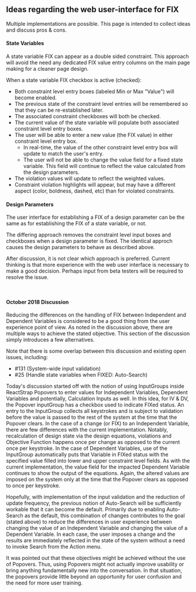 ## Ideas regarding the web user-interface for FIX

Multiple implementations are possible.  This page is intended to collect ideas and discuss pros & cons.

#### State Variables
A state variable FIX can appear as a double sided constraint.
This approach will avoid the need any dedicated FIX value entry columns on the main page making for a cleaner page design.

When a state variable FIX checkbox is active (checked):
 * Both constraint level entry boxes (labeled Min or Max "Value") will become enabled.
 * The previous state of the constraint level entries will be remembered so that they can be re-established later.
 * The associated constraint checkboxes will both be checked.
 * The current value of the state variable will populate both associated constraint level entry boxes.
 * The user will be able to enter a new value (the FIX value) in either constraint level entry box.
    -  In real-time, the value of the other constraint level entry box will update to match the user's entry.
    -  The user will not be able to change the value field for a fixed state variable. This field will continue to reflect the value calculated from the design parameters.
 * The violation values will update to reflect the weighted values.
 * Constraint violation highlights will appear, but may have a different aspect (color, boldness, dashed, etc) than for violated constraints.
 
#### Design Parameters   
 The user interface for establishing a FIX of a design parameter can be the same as for establishing the FIX of a state variable, or not.

The differing approach removes the constraint level input boxes and checkboxes when a design parameter is fixed.
The identical approch causes the design parameters to behave as described above.

After discussion, it is not clear which approach is preferred. 
Current thinking is that more experience with the web user interface is necessary to make a good decision.
Perhaps input from beta testers will be required to resolve the issue.
 
 <br />
 
#### October 2018 Discussion 

Reducing the differences on the handling of FIX between Independent and Dependent Variables is 
considered to be a good thing from the user experience point of view. 
As noted in the discussion above, there are multiple ways to achieve the stated objective. 
This section of the discussion simply introduces a few alternatives.   

Note that there is some overlap between this discussion and existing open issues, including: 
 * #131 (System-wide input validation) 
 *  #25 (Handle state variables when FIXED: Auto-Search)   

Today's discussion started off with the notion of using InputGroups inside ReactStrap Popovers
to enter values for Independent Variables, Dependent Variables and potentially, Calculation Inputs as well.
In this idea, for IV & DV, the Popover inputGroup has a checkbox used to indicate FIXed status.
An entry to the InputGroup collects all keystrokes and is subject to validation before the value is passed to the 
rest of the system at the time that the Popover clears.
In the case of a change (or FIX) to an Independent Variable, 
there are few differences with the current implementation.
Notably, recalculation of design state via the design equations, violations and Objective Function 
happens once per change as opposed to the current once per keystroke.
In the case of Dependent Variables,
use of the InputGroup automatically puts that Variable in FIXed status with the specified
value filled into lower and upper constraint level fields.
As with the current implementation, the value field for the impacted Dependent Variable
continues to show the output of the equations.
Again, the altered values are imposed on the system only at the time that the Popover clears
as opposed to once per keystroke.   

Hopefully, with implementation of the input validation and the reduction of update frequency,
the previous notion of Auto-Search will be sufficiently workable that it can become the default.
Primarily due to enabling Auto-Search as the default, 
this combination of changes contributes to the goal (stated above) 
to reduce the differences in user experience between changing the value of an Independent Variable
and changing the value of a Dependent Variable.
In each case, the user imposes a change and the results are immediately reflected in the state 
of the system without a need to invoke Search from the Action menu.

It was pointed out that these objectives might be achieved without the use of Popovers.
Thus, using Popovers might not actually improve usability or bring anything fundamentally new into the conversation.
In that situation, the popovers provide little beyond an opportunity for user confusion and the need for more user 
training.


